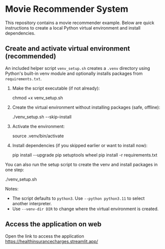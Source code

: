 # Movie Recommender System

This repository contains a movie recommender example. Below are quick instructions to create a local Python virtual environment and install dependencies.

## Create and activate virtual environment (recommended)

An included helper script `venv_setup.sh` creates a `.venv` directory using Python's built-in venv module and optionally installs packages from `requirements.txt`.

1. Make the script executable (if not already):

   chmod +x venv_setup.sh

2. Create the virtual environment without installing packages (safe, offline):

   ./venv_setup.sh --skip-install

3. Activate the environment:

   source .venv/bin/activate

4. Install dependencies (if you skipped earlier or want to install now):

   pip install --upgrade pip setuptools wheel
   pip install -r requirements.txt

You can also run the setup script to create the venv and install packages in one step:

   ./venv_setup.sh

Notes:
- The script defaults to `python3`. Use `--python python3.11` to select another interpreter.
- Use `--venv-dir DIR` to change where the virtual environment is created.

## Access the application on web  
Open the link to access the application  
https://healthinsurancecharges.streamlit.app/  
